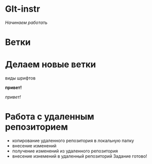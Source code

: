 # GIt-instr
*Начинаем работать*
# Ветки

# Делаем новые ветки
виды шрифтов

**привет!**

*привет!*
# Работа с удаленным репозиторием 
- копирование удаленного репозитория в локальную папку
- внесение изменений 
- получение изменений из удаленного репозитория 
- внесение изнемений в удаленный репозиторий
Задание готово!